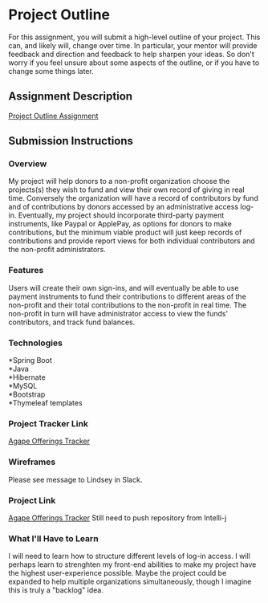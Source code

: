 # Project Outline
For this assignment, you will submit a high-level outline of your project. This can, and likely will, change over time. In particular, your mentor will provide feedback and direction and feedback to help sharpen your ideas. So don't worry if you feel unsure about some aspects of the outline, or if you have to change some things later.

## Assignment Description
[Project Outline Assignment](https://education.launchcode.org/liftoff/assignments/project-outline/)

## Submission Instructions

### Overview
My project will help donors to a non-profit organization choose the projects(s) they wish to fund and view their own record of giving in real time.  Conversely the organization will have a record of contributors by fund and of contributions by donors accessed by an administrative access log-in. Eventually, my project should incorporate third-party payment instruments, like Paypal or ApplePay, as options for donors to make contributions, but the minimum viable product will just keep records of contributions and provide report views for both individual contributors and the non-profit administrators.

### Features
Users will create their own sign-ins, and will eventually be able to use payment instruments to fund their contributions to different areas of the non-profit and their total contributions to the non-profit in real time.  The non-profit in turn will have administrator access to view the funds' contributors, and track fund balances.

### Technologies
  *Spring Boot  
  *Java  
  *Hibernate  
  *MySQL    
  *Bootstrap  
  *Thymeleaf templates  
  
### Project Tracker Link
[Agape Offerings Tracker](https://www.pivotaltracker.com/n/projects/2186603/)

###  Wireframes
Please see message to Lindsey in Slack.

###  Project Link
[Agape Offerings Tracker](https://github.com/Talapine/Agape-Offerings-Tracker)
Still need to push repository from Intelli-j

### What I'll Have to Learn
I will need to learn how to structure different levels of log-in access. I will perhaps learn to strenghten my front-end abilities to make my project have the highest user-experience possible.  Maybe the project could be expanded to help multiple organizations simultaneously, though I imagine this is truly a "backlog" idea.
